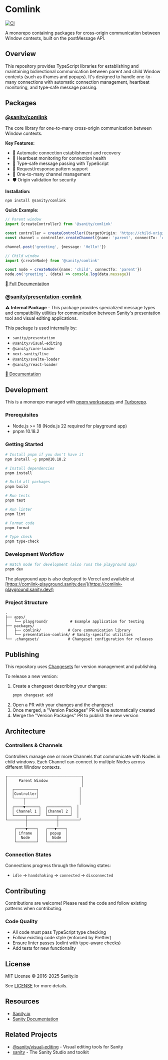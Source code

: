 # Comlink

[![CI](https://github.com/sanity-io/comlink/actions/workflows/ci.yml/badge.svg)](https://github.com/sanity-io/comlink/actions/workflows/ci.yml)

A monorepo containing packages for cross-origin communication between Window contexts, built on the postMessage API.

## Overview

This repository provides TypeScript libraries for establishing and maintaining bidirectional communication between parent and child Window contexts (such as iframes and popups). It's designed to handle one-to-many connections with automatic connection management, heartbeat monitoring, and type-safe message passing.

## Packages

### [@sanity/comlink](./packages/comlink)

The core library for one-to-many cross-origin communication between Window contexts.

**Key Features:**

- 🔄 Automatic connection establishment and recovery
- 💓 Heartbeat monitoring for connection health
- 🎯 Type-safe message passing with TypeScript
- 📡 Request/response pattern support
- 🔌 One-to-many channel management
- 🛡️ Origin validation for security

**Installation:**

```bash
npm install @sanity/comlink
```

**Quick Example:**

```typescript
// Parent window
import {createController} from '@sanity/comlink'

const controller = createController({targetOrigin: 'https://child-origin.com'})
const channel = controller.createChannel({name: 'parent', connectTo: 'child'})

channel.post('greeting', {message: 'Hello!'})

// Child window
import {createNode} from '@sanity/comlink'

const node = createNode({name: 'child', connectTo: 'parent'})
node.on('greeting', (data) => console.log(data.message))
```

[📖 Full Documentation](./packages/comlink/README.md)

### [@sanity/presentation-comlink](./packages/presentation-comlink)

⚠️ **Internal Package** - This package provides specialized message types and compatibility utilities for communication between Sanity's presentation tool and visual editing applications.

This package is used internally by:

- `sanity/presentation`
- `@sanity/visual-editing`
- `@sanity/core-loader`
- `next-sanity/live`
- `@sanity/svelte-loader`
- `@sanity/react-loader`

[📖 Documentation](./packages/presentation-comlink/README.md)

## Development

This is a monorepo managed with [pnpm workspaces](https://pnpm.io/workspaces) and [Turborepo](https://turbo.build/).

### Prerequisites

- Node.js >= 18 (Node.js 22 required for playground app)
- pnpm 10.18.2

### Getting Started

```bash
# Install pnpm if you don't have it
npm install -g pnpm@10.18.2

# Install dependencies
pnpm install

# Build all packages
pnpm build

# Run tests
pnpm test

# Run linter
pnpm lint

# Format code
pnpm format

# Type check
pnpm type-check
```

### Development Workflow

```bash
# Watch mode for development (also runs the playground app)
pnpm dev
```

The playground app is also deployed to Vercel and available at [https://comlink-playground.sanity.dev/](https://comlink-playground.sanity.dev/)

### Project Structure

```
.
├── apps/
│   └── playground/          # Example application for testing
├── packages/
│   ├── comlink/            # Core communication library
│   └── presentation-comlink/ # Sanity-specific utilities
└── .changeset/             # Changeset configuration for releases
```

## Publishing

This repository uses [Changesets](https://github.com/changesets/changesets) for version management and publishing.

To release a new version:

1. Create a changeset describing your changes:
   ```bash
   pnpm changeset add
   ```
2. Open a PR with your changes and the changeset
3. Once merged, a "Version Packages" PR will be automatically created
4. Merge the "Version Packages" PR to publish the new version

## Architecture

### Controllers & Channels

Controllers manage one or more Channels that communicate with Nodes in child windows. Each Channel can connect to multiple Nodes across different Window contexts.

```
┌─────────────────────────────────┐
│     Parent Window               │
│                                 │
│  ┌──────────┐                  │
│  │Controller│                  │
│  └────┬─────┘                  │
│       │                        │
│  ┌────▼──────┐  ┌──────────┐  │
│  │ Channel 1 │  │Channel 2 │  │
│  └─────┬─────┘  └────┬─────┘  │
└────────┼─────────────┼─────────┘
         │             │
    ┌────▼────┐   ┌───▼────┐
    │ iframe  │   │ popup  │
    │  Node   │   │  Node  │
    └─────────┘   └────────┘
```

### Connection States

Connections progress through the following states:

- `idle` → `handshaking` → `connected` → `disconnected`

## Contributing

Contributions are welcome! Please read the code and follow existing patterns when contributing.

### Code Quality

- All code must pass TypeScript type checking
- Follow existing code style (enforced by Prettier)
- Ensure linter passes (oxlint with type-aware checks)
- Add tests for new functionality

## License

MIT License © 2016-2025 Sanity.io

See [LICENSE](./LICENSE) for more details.

## Resources

- [Sanity.io](https://www.sanity.io)
- [Sanity Documentation](https://www.sanity.io/docs)

## Related Projects

- [@sanity/visual-editing](https://github.com/sanity-io/visual-editing) - Visual editing tools for Sanity
- [sanity](https://github.com/sanity-io/sanity) - The Sanity Studio and toolkit
